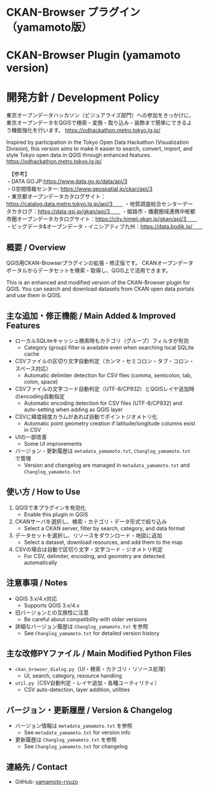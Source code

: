 

# CKAN-Browser プラグイン（yamamoto版）
# CKAN-Browser Plugin (yamamoto version)


# 開発方針 / Development Policy
東京オープンデータハッカソン（ビジュアライズ部門）への参加をきっかけに、東京オープンデータをQGISで検索・変換・取り込み・装飾まで簡単にできるよう機能強化を行います。
https://odhackathon.metro.tokyo.lg.jp/

Inspired by participation in the Tokyo Open Data Hackathon (Visualization Division), this version aims to make it easier to search, convert, import, and style Tokyo open data in QGIS through enhanced features.
https://odhackathon.metro.tokyo.lg.jp/

　【参考】  
・DATA GO.JP:https://www.data.go.jp/data/api/3  
・G空間情報センター: https://www.geospatial.jp/ckan/api/3  
・東京都オープンデータカタログサイト：https://catalog.data.metro.tokyo.lg.jp/api/3　　
・地質調査総合センターデータカタログ：https://data.gsj.jp/gkan/api/3　　
・姫路市・播磨圏域連携中枢都市圏オープンデータカタログサイト：https://city.himeji.gkan.jp/gkan/api/3　　
・ビッグデータ&オープンデータ・イニシアティブ九州：https://data.bodik.jp/　　

## 概要 / Overview
QGIS用CKAN-Browserプラグインの拡張・修正版です。
CKANオープンデータポータルからデータセットを検索・取得し、QGIS上で活用できます。

This is an enhanced and modified version of the CKAN-Browser plugin for QGIS.
You can search and download datasets from CKAN open data portals and use them in QGIS.


## 主な追加・修正機能 / Main Added & Improved Features
- ローカルSQLiteキャッシュ検索時もカテゴリ（グループ）フィルタが有効
    - Category (group) filter is available even when searching local SQLite cache
- CSVファイルの区切り文字自動判定（カンマ・セミコロン・タブ・コロン・スペース対応）
    - Automatic delimiter detection for CSV files (comma, semicolon, tab, colon, space)
- CSVファイルの文字コード自動判定（UTF-8/CP932）とQGISレイヤ追加時のencoding自動指定
    - Automatic encoding detection for CSV files (UTF-8/CP932) and auto-setting when adding as QGIS layer
- CSVに緯度経度カラムがあれば自動でポイントジオメトリ化
    - Automatic point geometry creation if latitude/longitude columns exist in CSV
- UIの一部改善
    - Some UI improvements
- バージョン・更新履歴は `metadata_yamamoto.txt`, `Changlog_yamamoto.txt` で管理
    - Version and changelog are managed in `metadata_yamamoto.txt` and `Changlog_yamamoto.txt`


## 使い方 / How to Use
1. QGISで本プラグインを有効化
    - Enable this plugin in QGIS
2. CKANサーバを選択し、検索・カテゴリ・データ形式で絞り込み
    - Select a CKAN server, filter by search, category, and data format
3. データセットを選択し、リソースをダウンロード・地図に追加
    - Select a dataset, download resources, and add them to the map
4. CSVの場合は自動で区切り文字・文字コード・ジオメトリ判定
    - For CSV, delimiter, encoding, and geometry are detected automatically


## 注意事項 / Notes
- QGIS 3.x/4.x対応
    - Supports QGIS 3.x/4.x
- 旧バージョンとの互換性に注意
    - Be careful about compatibility with older versions
- 詳細なバージョン履歴は `Changlog_yamamoto.txt` を参照
    - See `Changlog_yamamoto.txt` for detailed version history


## 主な改修PYファイル / Main Modified Python Files
- `ckan_browser_dialog.py`（UI・検索・カテゴリ・リソース処理）
    - UI, search, category, resource handling
- `util.py`（CSV自動判定・レイヤ追加・各種ユーティリティ）
    - CSV auto-detection, layer addition, utilities


## バージョン・更新履歴 / Version & Changelog
- バージョン情報は `metadata_yamamoto.txt` を参照
    - See `metadata_yamamoto.txt` for version info
- 更新履歴は `Changlog_yamamoto.txt` を参照
    - See `Changlog_yamamoto.txt` for changelog


## 連絡先 / Contact
- GitHub: [yamamoto-ryuzo](https://github.com/yamamoto-ryuzo)


